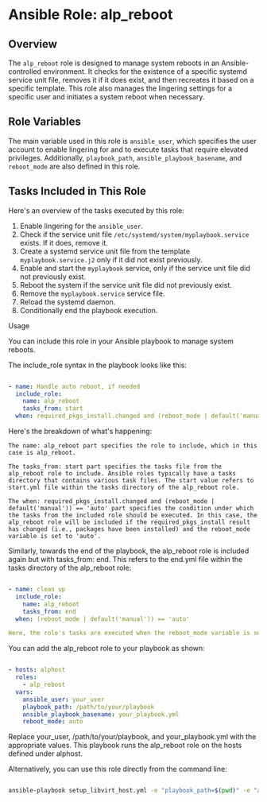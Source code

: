 
# Ansible Role: alp_reboot

## Overview

The `alp_reboot` role is designed to manage system reboots in an Ansible-controlled environment. It checks for the existence of a specific systemd service unit file, removes it if it does exist, and then recreates it based on a specific template. This role also manages the lingering settings for a specific user and initiates a system reboot when necessary.


## Role Variables

The main variable used in this role is `ansible_user`, which specifies the user account to enable lingering for and to execute tasks that require elevated privileges. Additionally, `playbook_path`, `ansible_playbook_basename`, and `reboot_mode` are also defined in this role.

## Tasks Included in This Role

Here's an overview of the tasks executed by this role:

1. Enable lingering for the `ansible_user`.
2. Check if the service unit file `/etc/systemd/system/myplaybook.service` exists. If it does, remove it.
3. Create a systemd service unit file from the template `myplaybook.service.j2` only if it did not exist previously.
4. Enable and start the `myplaybook` service, only if the service unit file did not previously exist.
5. Reboot the system if the service unit file did not previously exist.
6. Remove the `myplaybook.service` service file.
7. Reload the systemd daemon.
8. Conditionally end the playbook execution.



Usage

You can include this role in your Ansible playbook to manage system reboots.

The include_role syntax in the playbook looks like this:

```yaml

- name: Handle auto reboot, if needed
  include_role:
    name: alp_reboot
    tasks_from: start
  when: required_pkgs_install.changed and (reboot_mode | default('manual')) == 'auto'
```
Here's the breakdown of what's happening:

    The name: alp_reboot part specifies the role to include, which in this case is alp_reboot.

    The tasks_from: start part specifies the tasks file from the alp_reboot role to include. Ansible roles typically have a tasks directory that contains various task files. The start value refers to start.yml file within the tasks directory of the alp_reboot role.

    The when: required_pkgs_install.changed and (reboot_mode | default('manual')) == 'auto' part specifies the condition under which the tasks from the included role should be executed. In this case, the alp_reboot role will be included if the required_pkgs_install result has changed (i.e., packages have been installed) and the reboot_mode variable is set to 'auto'.

Similarly, towards the end of the playbook, the alp_reboot role is included again but with tasks_from: end. This refers to the end.yml file within the tasks directory of the alp_reboot role:

```yaml

- name: clean up
  include_role:
    name: alp_reboot
    tasks_from: end
  when: (reboot_mode | default('manual')) == 'auto'

Here, the role's tasks are executed when the reboot_mode variable is set to 'auto'. These tasks would typically include any cleanup activities that need to be performed after the main tasks of the role have been executed.
```
You can add the alp_reboot role to your playbook as shown:

```yaml

- hosts: alphost
  roles:
    - alp_reboot
  vars:
    ansible_user: your_user
    playbook_path: /path/to/your/playbook
    ansible_playbook_basename: your_playbook.yml
    reboot_mode: auto
```

Replace your_user, /path/to/your/playbook, and your_playbook.yml with the appropriate values. This playbook runs the alp_reboot role on the hosts defined under alphost.

Alternatively, you can use this role directly from the command line:


```bash

ansible-playbook setup_libvirt_host.yml -e "playbook_path=$(pwd)" -e "ansible_user=$(whoami)" -e "reboot_mode=auto"
```


